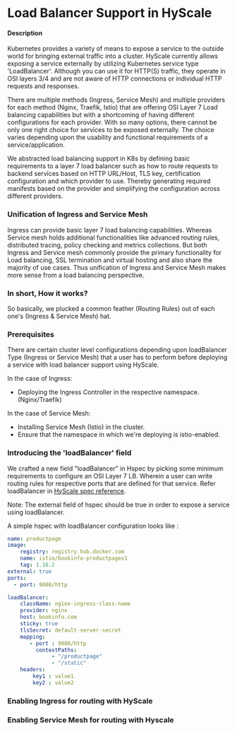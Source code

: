 # Load Balancer Support in HyScale
#### Description
Kubernetes provides a variety of means to expose a service to the outside world for bringing external traffic into a cluster. 
HyScale currently allows exposing a service externally by utilizing Kubernetes service type 'LoadBalancer'.
Although you can use it for HTTP(S) traffic, they operate in OSI layers 3/4 and are not aware of HTTP connections or 
individual HTTP requests and responses.

There are multiple methods (Ingress, Service Mesh)  and multiple providers for each method (Nginx, Traefik, Istio) that
are offering OSI Layer 7 Load balancing capabilities but with a shortcoming of having different configurations for each provider.
With so many options, there cannot be only one right choice for services to be exposed externally. 
The choice varies depending upon the usability and functional requirements of a service/application.

We abstracted load balancing support in K8s by defining basic requirements to a layer 7 load balancer such as how to route 
requests to backend services based on HTTP URL/Host, TLS key, certification configuration and which provider to use. 
Thereby generating required manifests based on the provider and simplifying the configuration across different providers.


### Unification of Ingress and Service Mesh
Ingress can provide basic layer 7 load balancing capabilities. Whereas Service mesh holds additional functionalities like advanced routing rules, distributed tracing, policy checking and metrics collections.
But both Ingress and Service mesh commonly provide the primary functionality for Load balancing, SSL termination and virtual hosting and also share the majority of use cases.
Thus unification of Ingress and Service Mesh makes more sense from a load balancing perspective.

### In short, How it works?
So basically, we plucked a common feather (Routing Rules) out of each one's (Ingress & Service Mesh) hat. 

### Prerequisites
There are certain cluster level configurations depending upon loadBalancer Type (Ingress or Service Mesh) that a user has to perform before deploying a service with load balancer support using HyScale.

In the case of Ingress:
 - Deploying the Ingress Controller in the respective namespace. (Nginx/Traefik)
 
In the case of Service Mesh:
 - Installing Service Mesh (Istio) in the cluster.
 - Ensure that the namespace in which we're deploying is istio-enabled.


### Introducing the 'loadBalancer' field 
We crafted a new field "loadBalancer" in Hspec by picking some minimum requirements to configure an OSI Layer 7 LB. 
Wherein a user can write routing rules for respective ports that are defined for that service. 
Refer loadBalancer in [HyScale spec reference](https://github.com/hyscale/hspec/blob/master/docs/hyscale-spec-reference.md#).

Note: The external field of hspec should be true in order to expose a service using loadBalancer.

A simple hspec with loadBalancer configuration looks like :

```yaml
name: productpage
image:
    registry: registry.hub.docker.com
    name: istio/bookinfo-productpagev1
    tag: 1.16.2
external: true
ports:
  - port: 9080/http

loadBalancer:
    className: nginx-ingress-class-name
    provider: nginx
    host: bookinfo.com
    sticky: true
    tlsSecret: default-server-secret
    mapping:
       - port : 9080/http
         contextPaths:
              - "/productpage"
              - "/static"      
    headers:
        key1 : value1
        key2 : value2
```

### Enabling Ingress for routing with HyScale

### Enabling Service Mesh for routing with Hyscale
